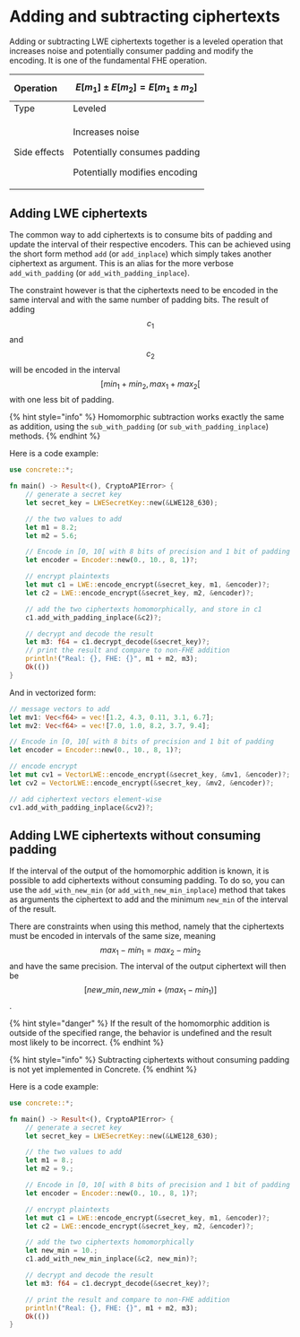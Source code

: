 # Adding and subtracting ciphertexts

Adding or subtracting LWE ciphertexts together is a leveled operation that increases noise and potentially consumer padding and modify the encoding. It is one of the fundamental FHE operation.

| Operation | $$E[m_1] \pm E[m_2] = E[m_1 \pm m_2]$$ |
| :--- | :--- |
| Type | Leveled |
| Side effects | <p>Increases noise</p><p>Potentially consumes padding</p><p>Potentially modifies encoding</p> |

## Adding LWE ciphertexts

The common way to add ciphertexts is to consume bits of padding and update the interval of their respective encoders. This can be achieved using the short form method `add` \(or `add_inplace`\) which simply takes another ciphertext as argument. This is an alias for the more verbose `add_with_padding` \(or `add_with_padding_inplace`\).

The constraint however is that the ciphertexts need to be encoded in the same interval and with the same number of padding bits. The result of adding $$c_1$$ and $$c_2$$ will be encoded in the interval $$[min_1 + min_2, max_1 + max_2[$$ with one less bit of padding.

{% hint style="info" %}
Homomorphic subtraction works exactly the same as addition, using the `sub_with_padding` \(or `sub_with_padding_inplace`\) methods.
{% endhint %}

Here is a code example:

```rust
use concrete::*;

fn main() -> Result<(), CryptoAPIError> {
    // generate a secret key
    let secret_key = LWESecretKey::new(&LWE128_630);

    // the two values to add
    let m1 = 8.2;
    let m2 = 5.6;

    // Encode in [0, 10[ with 8 bits of precision and 1 bit of padding
    let encoder = Encoder::new(0., 10., 8, 1)?;

    // encrypt plaintexts
    let mut c1 = LWE::encode_encrypt(&secret_key, m1, &encoder)?;
    let c2 = LWE::encode_encrypt(&secret_key, m2, &encoder)?;

    // add the two ciphertexts homomorphically, and store in c1
    c1.add_with_padding_inplace(&c2)?;

    // decrypt and decode the result
    let m3: f64 = c1.decrypt_decode(&secret_key)?;
    // print the result and compare to non-FHE addition
    println!("Real: {}, FHE: {}", m1 + m2, m3);
    Ok(())
}
```

And in vectorized form:

```rust
// message vectors to add
let mv1: Vec<f64> = vec![1.2, 4.3, 0.11, 3.1, 6.7];
let mv2: Vec<f64> = vec![7.0, 1.0, 8.2, 3.7, 9.4];

// Encode in [0, 10[ with 8 bits of precision and 1 bit of padding
let encoder = Encoder::new(0., 10., 8, 1)?;

// encode encrypt
let mut cv1 = VectorLWE::encode_encrypt(&secret_key, &mv1, &encoder)?;
let cv2 = VectorLWE::encode_encrypt(&secret_key, &mv2, &encoder)?;

// add ciphertext vectors element-wise
cv1.add_with_padding_inplace(&cv2)?;
```

## Adding LWE ciphertexts without consuming padding

If the interval of the output of the homomorphic addition is known, it is possible to add ciphertexts without consuming padding. To do so, you can use the `add_with_new_min` \(or `add_with_new_min_inplace`\) method that takes as arguments the ciphertext to add and the minimum `new_min` of the interval of the result.

There are constraints when using this method, namely that the ciphertexts must be encoded in intervals of the same size, meaning $$max_1 - min_1 = max_2 - min_2$$ and have the same precision. The interval of the output ciphertext will then be $$[new\_min, new\_min + (max_1 - min_1)]$$ .

{% hint style="danger" %}
If the result of the homomorphic addition is outside of the specified range, the behavior is undefined and the result most likely to be incorrect.
{% endhint %}

{% hint style="info" %}
Subtracting ciphertexts without consuming padding is not yet implemented in Concrete.
{% endhint %}

Here is a code example:

```rust
use concrete::*;

fn main() -> Result<(), CryptoAPIError> {
    // generate a secret key
    let secret_key = LWESecretKey::new(&LWE128_630);

    // the two values to add
    let m1 = 8.;
    let m2 = 9.;

    // Encode in [0, 10[ with 8 bits of precision and 1 bit of padding
    let encoder = Encoder::new(0., 10., 8, 1)?;

    // encrypt plaintexts
    let mut c1 = LWE::encode_encrypt(&secret_key, m1, &encoder)?;
    let c2 = LWE::encode_encrypt(&secret_key, m2, &encoder)?;

    // add the two ciphertexts homomorphically
    let new_min = 10.;
    c1.add_with_new_min_inplace(&c2, new_min)?;

    // decrypt and decode the result
    let m3: f64 = c1.decrypt_decode(&secret_key)?;

    // print the result and compare to non-FHE addition
    println!("Real: {}, FHE: {}", m1 + m2, m3);
    Ok(())
}
```

